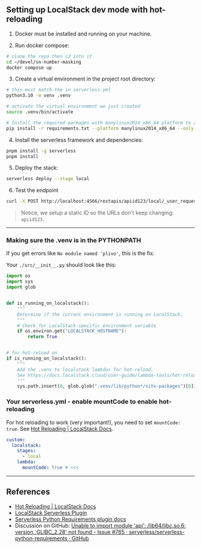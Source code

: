 
## Setting up LocalStack dev mode with hot-reloading

1. Docker must be installed and running on your machine.

2. Run docker compose:
```sh
# clone the repo then cd into it
cd ~/devel/sn-number-masking
docker compose up
```

3. Create a virtual environment in the project root directory:
```sh
# this must match the in serverless.yml
python3.10 -m venv .venv

# activate the virtual environment we just created
source .venv/bin/activate

# Install the required packages with manylinux2014_x86_64 platform to avoid GLIBC errors
pip install -r requirements.txt --platform manylinux2014_x86_64 --only-binary=:all: --target .venv/lib/python3.11/site-packages
```

4. Install the serverless framework and dependencies:
```sh
pnpm install -g serverless
pnpm install
```

5. Deploy the stack:
```sh
serverless deploy --stage local
```

6. Test the endpoint
```sh
curl -X POST http://localhost:4566/restapis/apiid123/local/_user_request_/test   -H "Content-Type: application/json"   -d '{"real_number": "+16505604560"}' | jq
```

> Notice, we setup a static ID so the URLs don't keep changing: `apiid123`.

---

### Making sure the .venv is in the PYTHONPATH

If you get errors like `No module named 'plivo'`, this is the fix.

Your `./src/__init__.py` should look like this:
```python
import os
import sys
import glob


def is_running_on_localstack():
    """
    Determine if the current environment is running on LocalStack.
    """
    # Check for LocalStack-specific environment variable
    if os.environ.get("LOCALSTACK_HOSTNAME"):
        return True


# for hot-reload on
if is_running_on_localstack():
    """
    Add the .venv to localstack lambdas for hot-reload.
    See https://docs.localstack.cloud/user-guide/lambda-tools/hot-reloading/#hot-reloading-for-python-lambdas
    """
    sys.path.insert(0, glob.glob(".venv/lib/python*/site-packages")[0])
```

### Your serverless.yml - enable mountCode to enable hot-reloading

For hot reloading to work (very important!), you need to set `mountCode: true`. See [Hot Reloading | LocalStack Docs](https://docs.localstack.cloud/user-guide/lambda-tools/hot-reloading/#hot-reloading-for-python-lambdas).

```yml
custom:
  localstack:
    stages:
      - local
    lambda:
      mountCode: true # <<<
```

---


## References
- [Hot Reloading | LocalStack Docs](https://docs.localstack.cloud/user-guide/lambda-tools/hot-reloading/#hot-reloading-for-python-lambdas)
- [LocalStack Serverless Plugin](https://www.serverless.com/plugins/serverless-localstack)
- [Serverless Python Requirements plugin docs](https://www.serverless.com/plugins/serverless-python-requirements)
- Discussion on GitHub: [Unable to import module 'api': /lib64/libc.so.6: version \`GLIBC\_2.28' not found - Issue #765 · serverless/serverless-python-requirements · GitHub](https://github.com/serverless/serverless-python-requirements/issues/765#issuecomment-1507138749) 
